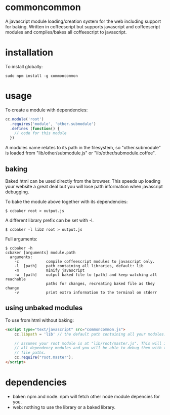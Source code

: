 commoncommon
============

A javascript module loading/creation system for the web including support for baking. Written in coffeescript but supports javascript and coffeescript modules and compiles/bakes all coffeescript to javascript.

installation
============

To install globally:

    sudo npm install -g commoncommon

usage
=====
To create a module with dependencies:
```javascript
cc.module('root')
  .requires('module', 'other.submodule')
  .defines (function() {
    // code for this module
  })
```

A modules name relates to its path in the filesystem, so "other.submodule" is loaded from "lib/other/submodule.js" or "lib/other/submodule.coffee".

baking
------
Baked html can be used directly from the browser. This speeds up loading your website a great deal but you will lose path information when javascript debugging. 

To bake the module above together with its dependencies:

```shell
$ ccbaker root > output.js
```

A different library prefix can be set with -l.
```shell
$ ccbaker -l lib2 root > output.js
```

Full arguments:
```shell
$ ccbaker -h
ccbaker [arguments] module.path
  arguments:
    -c            compile coffeescript modules to javascript only.
    -l  [path]    path containing all libraries, default: lib
    -m            minify javascript
    -w  [path]    output baked file to [path] and keep watching all reachable
                  paths for changes, recreating baked file as they change
    -v            print extra information to the terminal on stderr
```

using unbaked modules
---------------------
To use from html without baking:
```html
<script type="text/javascript" src="commoncommon.js">
    cc.libpath = 'lib' // the default path containing all your modules.

    // assumes your root module is at "lib/root/master.js". This will in turn load
    // all dependency modules and you will be able to debug them with their full
    // file paths.
    cc.require("root.master");
</script>
```

dependencies
============
 * baker: npm and node. npm will fetch other node module depencies for you.
 * web: nothing to use the library or a baked library.
